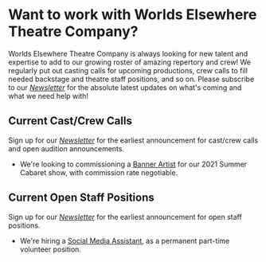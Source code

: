 # Want to work with Worlds Elsewhere Theatre Company?

Worlds Elsewhere Theatre Company is always looking for new talent and expertise to add to our growing roster of amazing repertory and crew! We regularly put out casting calls for upcoming productions, crew calls to fill needed backstage and theatre staff positions, and so on. Please subscribe to our [<i news>Newsletter</i>][newsletter] for the absolute latest updates on what's coming and what we need help with!

[newsletter]: <{{ site.social.news.url }}> "{{ site.social.news.title }}"

## Current Cast/Crew Calls

Sign up for our [<i news>Newsletter</i>][newsletter] for the earliest announcement for cast/crew calls and open audition announcements.

- We're looking to commissioning a [Banner Artist](./banner-artist-summer-21) for our 2021 Summer Cabaret show, with commission rate negotiable.

## Current Open Staff Positions

Sign up for our [<i news>Newsletter</i>][newsletter] for the earliest announcement for open staff positions.

- We're hiring a [Social Media Assistant](./social-media-assistant), as a permanent part-time volunteer position.
